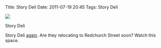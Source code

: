Title: Story Deli
Date: 2011-07-19 20:45
Tags: Story Deli

![](/images/P1030689.jpg)

Story Deli

Story Deli
[again](http://www.intotheglorybox.com/story-deli-storybox-at-scooter-shop.html). Are
they relocating to Redchurch Street soon? Watch this space.
